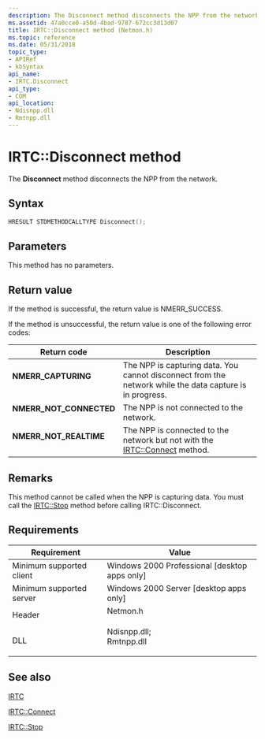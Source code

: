 ```yaml
---
description: The Disconnect method disconnects the NPP from the network.
ms.assetid: 47a0cce0-a50d-4bad-9787-672cc3d13d07
title: IRTC::Disconnect method (Netmon.h)
ms.topic: reference
ms.date: 05/31/2018
topic_type: 
- APIRef
- kbSyntax
api_name: 
- IRTC.Disconnect
api_type: 
- COM
api_location: 
- Ndisnpp.dll
- Rmtnpp.dll
---
```


# IRTC::Disconnect method

The **Disconnect** method disconnects the NPP from the network.

## Syntax


```C++
HRESULT STDMETHODCALLTYPE Disconnect();
```



## Parameters

This method has no parameters.

## Return value

If the method is successful, the return value is NMERR\_SUCCESS.

If the method is unsuccessful, the return value is one of the following error codes:



| Return code                                                                                          | Description                                                                                                         |
|------------------------------------------------------------------------------------------------------|---------------------------------------------------------------------------------------------------------------------|
| <dl> <dt>**NMERR\_CAPTURING**</dt> </dl>      | The NPP is capturing data. You cannot disconnect from the network while the data capture is in progress.<br/> |
| <dl> <dt>**NMERR\_NOT\_CONNECTED**</dt> </dl> | The NPP is not connected to the network.<br/>                                                                 |
| <dl> <dt>**NMERR\_NOT\_REALTIME**</dt> </dl>  | The NPP is connected to the network but not with the [IRTC::Connect](irtc-connect.md) method.<br/>           |



 

## Remarks

This method cannot be called when the NPP is capturing data. You must call the [IRTC::Stop](irtc-stop.md) method before calling IRTC::Disconnect.

## Requirements



| Requirement | Value |
|-------------------------------------|----------------------------------------------------------------------------------------------------------------------------------------------------------|
| Minimum supported client<br/> | Windows 2000 Professional \[desktop apps only\]<br/>                                                                                               |
| Minimum supported server<br/> | Windows 2000 Server \[desktop apps only\]<br/>                                                                                                     |
| Header<br/>                   | <dl> <dt>Netmon.h</dt> </dl>                                                                      |
| DLL<br/>                      | <dl> <dt>Ndisnpp.dll; </dt> <dt>Rmtnpp.dll</dt> </dl> |



## See also

<dl> <dt>

[IRTC](irtc.md)
</dt> <dt>

[IRTC::Connect](irtc-connect.md)
</dt> <dt>

[IRTC::Stop](irtc-stop.md)
</dt> </dl>

 

 




